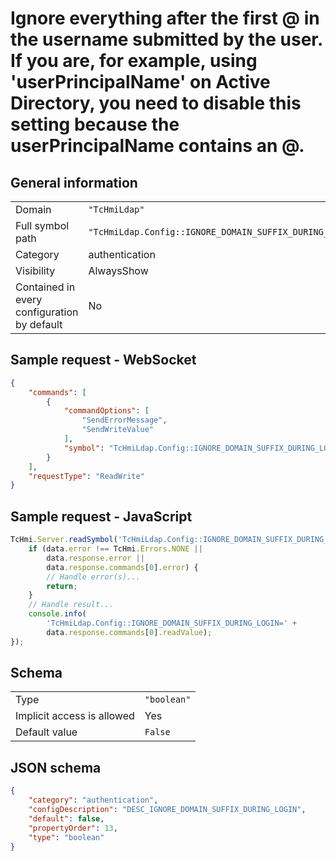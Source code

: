 # Ignore everything after the first @ in the username submitted by the user. If you are, for example, using 'userPrincipalName' on Active Directory, you need to disable this setting because the userPrincipalName contains an @.

## General information

|  |  |
| - | - |
| Domain | `"TcHmiLdap"` |
| Full symbol path | `"TcHmiLdap.Config::IGNORE_DOMAIN_SUFFIX_DURING_LOGIN"` |
| Category | authentication |
| Visibility | AlwaysShow |
| Contained in every configuration by default | No |

## Sample request - WebSocket

```json
{
    "commands": [
        {
            "commandOptions": [
                "SendErrorMessage",
                "SendWriteValue"
            ],
            "symbol": "TcHmiLdap.Config::IGNORE_DOMAIN_SUFFIX_DURING_LOGIN"
        }
    ],
    "requestType": "ReadWrite"
}
```

## Sample request - JavaScript

```javascript
TcHmi.Server.readSymbol('TcHmiLdap.Config::IGNORE_DOMAIN_SUFFIX_DURING_LOGIN', data => {
    if (data.error !== TcHmi.Errors.NONE ||
        data.response.error ||
        data.response.commands[0].error) {
        // Handle error(s)...
        return;
    }
    // Handle result...
    console.info(
        'TcHmiLdap.Config::IGNORE_DOMAIN_SUFFIX_DURING_LOGIN=' +
        data.response.commands[0].readValue);
});
```

## Schema

|  |  |
| - | - |
| Type | `"boolean"` |
| Implicit access is allowed | Yes |
| Default value | `False` |

## JSON schema

```json
{
    "category": "authentication",
    "configDescription": "DESC_IGNORE_DOMAIN_SUFFIX_DURING_LOGIN",
    "default": false,
    "propertyOrder": 13,
    "type": "boolean"
}
```
